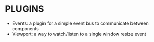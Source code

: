 # PLUGINS

* Events: a plugin for a simple event bus to communicate between components
* Viewport: a way to watch/listen to a single window resize event

